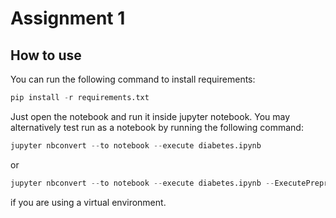 # Assignment 1

## How to use

You can run the following command to install requirements:
```python
pip install -r requirements.txt
```
Just open the notebook and run it inside jupyter notebook. 
You may alternatively test run as a notebook by running the following command:
```python
jupyter nbconvert --to notebook --execute diabetes.ipynb
```
or 
```python
jupyter nbconvert --to notebook --execute diabetes.ipynb --ExecutePreprocessor.kernel_name=<your_environment_name>
```
if you are using a virtual environment.



